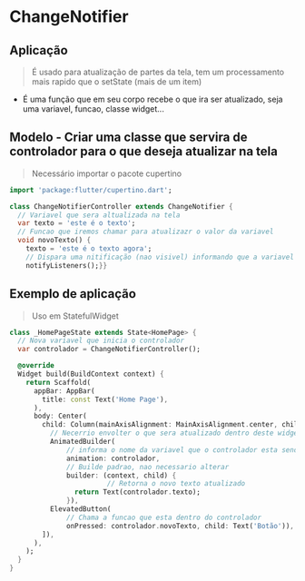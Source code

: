 # ChangeNotifier
## Aplicação
> É usado para atualização de partes da tela, tem um processamento mais rapido que o setState (mais de um item)
- É uma função que em seu corpo recebe o que ira ser atualizado, seja uma variavel, funcao, classe widget...
## Modelo - Criar uma classe que servira de controlador para o que deseja atualizar na tela
> Necessário importar o pacote cupertino
```dart
import 'package:flutter/cupertino.dart';

class ChangeNotifierController extends ChangeNotifier {
  // Variavel que sera altualizada na tela
  var texto = 'este é o texto';
  // Funcao que iremos chamar para atualizazr o valor da variavel
  void novoTexto() {
    texto = 'este é o texto agora';
    // Dispara uma nitificação (nao visivel) informando que a variavel precisa ser atualizada
    notifyListeners();}}
```
## Exemplo de aplicação
>Uso em StatefulWidget
```dart
class _HomePageState extends State<HomePage> {
  // Nova variavel que inicia o controlador
  var controlador = ChangeNotifierController();

  @override
  Widget build(BuildContext context) {
    return Scaffold(
      appBar: AppBar(
        title: const Text('Home Page'),
      ),
      body: Center(
        child: Column(mainAxisAlignment: MainAxisAlignment.center, children: [
          // Necerrio envolter o que sera atualizado dentro deste widget
          AnimatedBuilder(
              // informa o nome da variavel que o controlador esta sendo iniciado
              animation: controlador,
              // Builde padrao, nao necessario alterar
              builder: (context, child) {
                        // Retorna o novo texto atualizado
                return Text(controlador.texto);
              }),
          ElevatedButton(
              // Chama a funcao que esta dentro do controlador
              onPressed: controlador.novoTexto, child: Text('Botão')),
        ]),
      ),
    );
  }
}
```